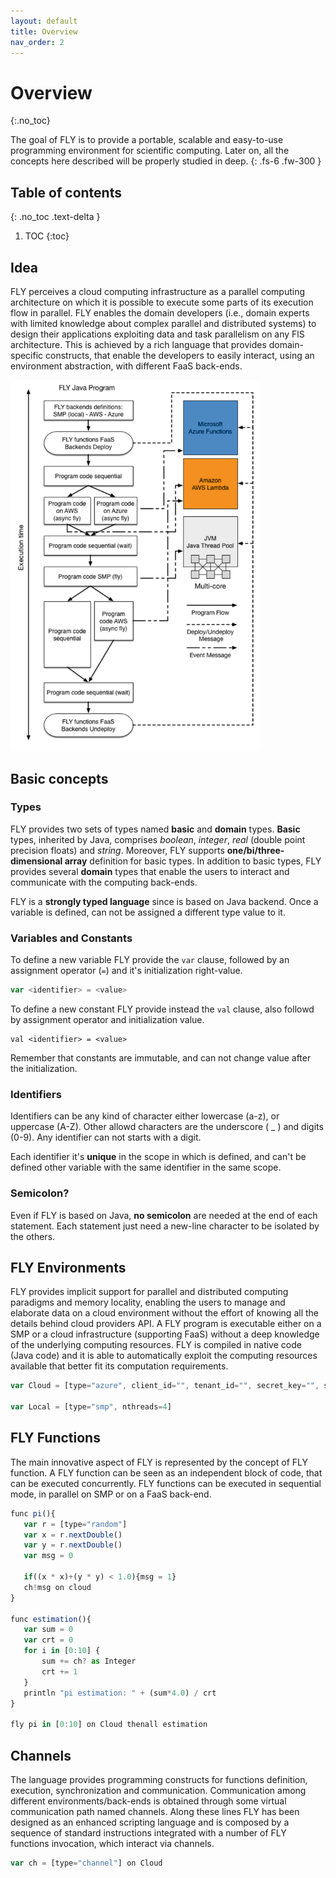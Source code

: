 ```yaml
---
layout: default
title: Overview
nav_order: 2
---
```


# Overview
{:.no_toc}

The goal of FLY is to provide a portable, scalable and easy-to-use programming environment for scientific computing.
Later on, all the concepts here described will be properly studied in deep.
{: .fs-6 .fw-300 }

## Table of contents
{: .no_toc .text-delta }

1. TOC 
{:toc}

## Idea

FLY perceives a cloud computing infrastructure as a
parallel computing architecture on which it is possible to execute some parts of its execution flow in parallel. FLY enables the domain developers (i.e., domain experts with
limited knowledge about complex parallel and distributed systems) to design their applications exploiting data and task parallelism on any FlS architecture. This is achieved
by a rich language that provides domain-specific constructs, that enable the developers
to easily interact, using an environment abstraction, with different FaaS back-ends.

<img src="../assets/img/workflow.png" width="400"/>

## Basic concepts

### Types

FLY provides two sets of types named __basic__ and __domain__ types. __Basic__ types, inherited
by Java, comprises _boolean_, _integer_, _real_ (double point precision floats) and _string_.
Moreover, FLY supports __one/bi/three-dimensional array__ definition for basic types. In
addition to basic types, FLY provides several __domain__ types that enable the users to
interact and communicate with the computing back-ends.

FLY is a __strongly typed language__ since is based on Java backend. Once a variable is defined, can not be assigned a different type value to it.

### Variables and Constants

To define a new variable FLY provide the `var` clause, followed by  an assignment operator (`=`) and it's initialization right-value.

```js
var <identifier> = <value>
```

To define a new constant FLY provide instead the `val` clause, also 
followd by assignment operator and initialization value.

```golang
val <identifier> = <value>
```
Remember that constants are immutable, and can not change value after the initialization.

### Identifiers
Identifiers can be any kind of character either lowercase (a-z), or uppercase (A-Z). Other allowd characters are the underscore ( _ ) and digits (0-9).
Any identifier can not starts with a digit.

Each identifier it's __unique__ in the scope in which is defined, and can't be defined other variable with the same identifier in the same scope.

### Semicolon?

Even if FLY is based on Java, __no semicolon__ are needed at the end of each statement. Each statement just need a new-line character to be isolated by the others.

## FLY Environments

FLY provides implicit support for parallel and distributed computing paradigms and
memory locality, enabling the users to manage and elaborate data on a cloud environment without the effort of knowing all the details behind cloud providers API. A FLY
program is executable either on a SMP or a cloud infrastructure (supporting FaaS) without a deep knowledge of the underlying computing resources.
FLY is compiled in native code (Java code) and it is able to automatically exploit
the computing resources available that better fit its computation requirements.

```js
var Cloud = [type="azure", client_id="", tenant_id="", secret_key="", subscription_id="", region="West Europe", language="python", nthreads=10, seconds=300]

var Local = [type="smp", nthreads=4]
```

## FLY Functions

The main innovative aspect of FLY is represented by the concept of FLY function. A FLY
function can be seen as an independent block of code, that can be executed concurrently. FLY functions can be executed in sequential mode, in parallel on SMP or on a
FaaS back-end.

```js
func pi(){	
   var r = [type="random"]
   var x = r.nextDouble()
   var y = r.nextDouble()
   var msg = 0
 
   if((x * x)+(y * y) < 1.0){msg = 1}
   ch!msg on cloud
}

func estimation(){
   var sum = 0
   var crt = 0
   for i in [0:10] {
       sum += ch? as Integer
       crt += 1
   }
   println "pi estimation: " + (sum*4.0) / crt
}

fly pi in [0:10] on Cloud thenall estimation
```

## Channels

The language provides programming constructs for functions definition, execution, synchronization and communication. Communication among different
environments/back-ends is obtained through some virtual communication path named
channels. Along these lines FLY has been designed as an enhanced scripting language
and is composed by a sequence of standard instructions integrated with a number of
FLY functions invocation, which interact via channels.

```js
var ch = [type="channel"] on Cloud
```
